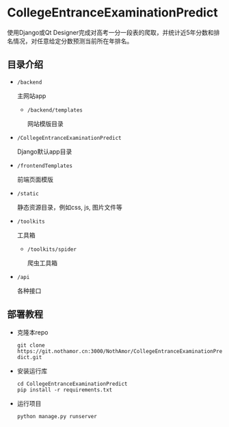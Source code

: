 # CollegeEntranceExaminationPredict

使用Django或Qt Designer完成对高考一分一段表的爬取，并统计近5年分数和排名情况，对任意给定分数预测当前所在年排名。

## 目录介绍

* `/backend`

  主网站app

  * `/backend/templates`

    网站模版目录

* `/CollegeEntranceExaminationPredict`

  Django默认app目录

* `/frontendTemplates`

  前端页面模版

* `/static`

  静态资源目录，例如css, js, 图片文件等

* `/toolkits`

  工具箱

  * `/toolkits/spider`

    爬虫工具箱

* `/api`

  各种接口

## 部署教程

* 克隆本repo

  `git clone https://git.nothamor.cn:3000/NothAmor/CollegeEntranceExaminationPredict.git`

* 安装运行库

  ```shell
  cd CollegeEntranceExaminationPredict
  pip install -r requirements.txt
  ```

* 运行项目

  `python manage.py runserver`



